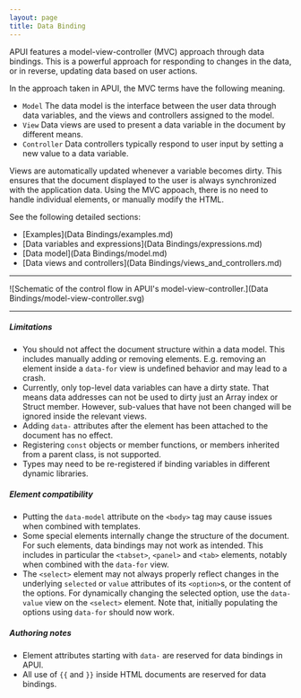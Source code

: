 ```yaml
---
layout: page
title: Data Binding
---
```








APUI features a model-view-controller (MVC) approach through data bindings. This is a powerful approach for responding to changes in the data, or in reverse, updating data based on user actions.

In the approach taken in APUI, the MVC terms have the following meaning.

- `Model`  The data model is the interface between the user data through data variables, and the views and controllers assigned to the model.
- `View`  Data views are used to present a data variable in the document by different means.
- `Controller` Data controllers typically respond to user input by setting a new value to a data variable.

Views are automatically updated whenever a variable becomes dirty. This ensures that the document displayed to the user is always synchronized with the application data. Using the MVC appoach, there is no need to handle individual elements, or manually modify the HTML.

See the following detailed sections:

- [Examples](Data Bindings/examples.md)
- [Data variables and expressions](Data Bindings/expressions.md)
- [Data model](Data Bindings/model.md)
- [Data views and controllers](Data Bindings/views_and_controllers.md)

---

![Schematic of the control flow in APUI's model-view-controller.](Data Bindings/model-view-controller.svg)

---

##### Limitations

- You should not affect the document structure within a data model. This includes manually adding or removing elements. E.g. removing an element inside a `data-for` view is undefined behavior and may lead to a crash.
- Currently, only top-level data variables can have a dirty state. That means data addresses can not be used to dirty just an Array index or Struct member. However, sub-values that have not been changed will be ignored inside the relevant views.
- Adding `data-` attributes after the element has been attached to the document has no effect.
- Registering `const` objects or member functions, or members inherited from a parent class, is not supported.
- Types may need to be re-registered if binding variables in different dynamic libraries.

##### Element compatibility

- Putting the `data-model` attribute on the `<body>` tag may cause issues when combined with templates.
- Some special elements internally change the structure of the document. For such elements, data bindings may not work as intended. This includes in particular the `<tabset>`, `<panel>` and `<tab>` elements, notably when combined with the `data-for` view.
- The `<select>` element may not always properly reflect changes in the underlying `selected` or `value` attributes of its `<option>`s, or the content of the options. For dynamically changing the selected option, use the `data-value` view on the `<select>` element. Note that, initially populating the options using `data-for` should now work.

##### Authoring notes

- Element attributes starting with `data-` are reserved for data bindings in APUI.
- All use of `{{` and `}}` inside HTML documents are reserved for data bindings.

